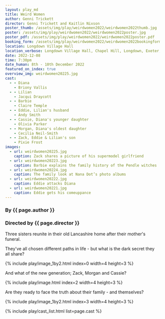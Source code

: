 ```yaml
---
layout: play_md
title: Weird Women
author: Genni Trickett
director: Genni Trickett and Kaitlin Nixson
poster_thumb: /assets/img/play/weirdwomen2022/weirdwomen2022thumb.jpg
poster: /assets/img/play/weirdwomen2022/weirdwomen2022poster.jpg
poster_pdf: /assets/img/play/weirdwomen2022/weirdwomen2022poster.pdf
booking_form: /assets/img/play/weirdwomen2022/weirdwomen2022bookingform.pdf
location: Longdown Village Hall
location_verbose: Longdown Village Hall, Chapel Hill, Longdown, Exeter, EX6 7SN
date: 2022-12-08
time: 7:30pm
date_human: 8th - 10th December 2022
featured_on_index: true
overview_img: weirdwomen20225.jpg
cast:
  - - Diana
    - Briony Vallis
  - - Lilian
    - Jacqui Draycott
  - - Barbie
    - Claire Temple
  - - Eddie, Lilian's husband
    - Andy Smith
  - - Cassie, Diana's younger daughter
    - Olivia Parker
  - - Morgan, Diana's oldest daughter
    - Cecilia Neil-Smith
  - - Zack, Eddie & Lilian's son
    - Pixie Frost
images:
  - url: weirdwomen20225.jpg
    caption: Zack shares a picture of his supermodel girlfriend
  - url: weirdwomen20223.jpg
    caption: Barbie explains the family history of the Pendle witches
  - url: weirdwomen20224.jpg
    caption: The family look at Nana Dot’s photo albums
  - url: weirdwomen20222.jpg
    caption: Eddie attacks Diana
  - url: weirdwomen20221.jpg
    caption: Eddie gets his comeuppance
---
```


### By {{ page.author }}
### Directed by {{ page.director }}

Three sisters reunite in their old Lancashire home after their mother's funeral.

They've all chosen different paths in life - but what is the dark secret they all share?

{% include play/image_1by2.html index=0 width=4 height=3 %}

And what of the new generation; Zack, Morgan and Cassie?

{% include play/image.html index=2 width=4 height=3 %}

Are they ready to face the truth about their family - and themselves?

{% include play/image_1by2.html index=3 width=4 height=3 %}

{% include play/cast_list.html list=page.cast %}

